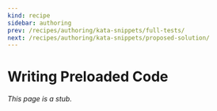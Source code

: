 ```yaml
---
kind: recipe
sidebar: authoring
prev: /recipes/authoring/kata-snippets/full-tests/
next: /recipes/authoring/kata-snippets/proposed-solution/
---
```


# Writing Preloaded Code

_This page is a stub._